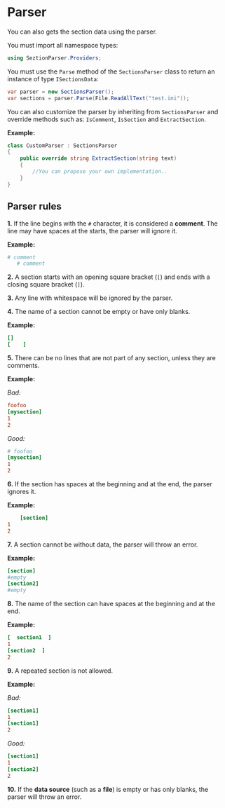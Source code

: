 # Parser

You can also gets the section data using the parser.

You must import all namespace types:
```cs
using SeztionParser.Providers;
```

You must use the `Parse` method of the `SectionsParser` class to return an instance of type `ISectionsData`:
```cs
var parser = new SectionsParser();
var sections = parser.Parse(File.ReadAllText("test.ini"));
```
You can also customize the parser by inheriting from `SectionsParser` and override methods such as: `IsComment`, `IsSection` and `ExtractSection`.

**Example:**
```cs
class CustomParser : SectionsParser
{
    public override string ExtractSection(string text)
    {
        //You can propose your own implementation..
    }
}
```

## Parser rules

**1.** If the line begins with the `#` character, it is considered a **comment**. The line may have spaces at the starts, the parser will ignore it.

**Example:**
```ini
# comment
   # comment
```

**2.** A section starts with an opening square bracket (`[`) and ends with a closing square bracket (`]`).

**3.** Any line with whitespace will be ignored by the parser.

**4.** The name of a section cannot be empty or have only blanks.

**Example:**
```ini
[]
[    ]
```

**5.** There can be no lines that are not part of any section, unless they are comments.

**Example:**

*Bad:*
```ini
foofoo
[mysection]
1
2
```

*Good:*
```ini
# foofoo
[mysection]
1
2
```

**6.** If the section has spaces at the beginning and at the end, the parser ignores it.

**Example:**
```ini
    [section]      
1
2  
```

**7.** A section cannot be without data, the parser will throw an error.

**Example:**
```ini
[section]
#empty
[section2]
#empty
```

**8.** The name of the section can have spaces at the beginning and at the end.

**Example:**
```ini
[  section1  ]
1
[section2  ]
2
```

**9.** A repeated section is not allowed.

**Example:**

*Bad:*
```ini
[section1]
1
[section1]
2
```
*Good:*
```ini
[section1]
1
[section2]
2
```
**10.** If the **data source** (such as a **file**) is empty or has only blanks, the parser will throw an error.